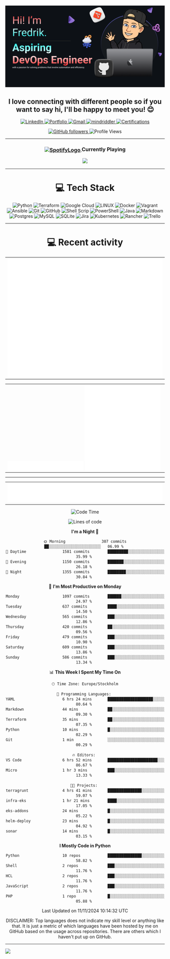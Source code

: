 ![Make your README](assets/banner.png)

<h2 align="center"><b>I love connecting with different people</b> so if you want to say <b>hi, I'll be happy to meet you!</b> 😊</h2>

<p align="center">
  
  <a href="https://linkedin.com/in/fredrik-m/">
    <img src="https://img.shields.io/badge/-LinkedIn-blue?style=for-the-badge&logo=Linkedin&logoColor=white&link=https://linkedin.com/in/fredrik-m/" alt="LinkedIn">
  </a>
  <a href="https://fredrikm.dev">
    <img src="https://img.shields.io/badge/Portfolio-blue?style=for-the-badge&logo=About.me&logoColor=white" alt="Portfolio">
  </a>
  <a href="mailto:fredrikmagnusson3@gmail.com">
    <img src="https://img.shields.io/badge/-fredrikmagnusson3@gmail.com-red?style=for-the-badge&logo=gmail&logoColor=white" alt="Gmail">
  </a>
  <a href="https://discordapp.com/users/225341664787562496">
    <img src="https://img.shields.io/badge/-mindriddler-blue?style=for-the-badge&logo=discord&logoColor=white" alt="mindriddler">
  </a>
  <a href="https://google.accredible.com/profile/fredrikmagnusson/wallet">
    <img src="https://img.shields.io/badge/Certifications-0056D2?style=for-the-badge&logo=Coursera&logoColor=white" alt="Certifications">
  </a>
</p>

<p align="center">
  <a href="https://github.com/mindriddler">
    <img src="https://img.shields.io/github/followers/mindriddler?label=Follow&style=for-the-badge" alt="GitHub followers">
  </a>
  <img src="https://komarev.com/ghpvc/?username=mindriddler&style=for-the-badge" alt="Profile Views">
</p>

<!---
<hr>


<h1 align="center">📜 My Certifications</h1>
<div align="center">
  <a href="">
    <img src="assets/certs/PMLE.png" alt="Professional Machine Learning Engineer" width="150">
  </a>
  <a href="https://google.accredible.com/4f2100ed-4677-404a-9304-4ac4cf8ceca4">
    <img src="assets/certs/PDE.png" alt="Professional Data Engineer" width="150">
  </a>
  <a href="https://google.accredible.com/ea9432e8-e851-4944-b401-30bca59f00fc">
    <img src="assets/certs/PCDATABASEE.png" alt="Professional Cloud Database Engineer" width="150">
  </a>
  <a href="https://google.accredible.com/d8ecb3c2-d742-4c8c-b21e-720e719c3cdb">
    <img src="assets/certs/PGWA.png" alt="Professional Google Workspace Administrator" width="150">
  </a> 
  <a href="https://google.accredible.com/cfc68f46-5d74-495d-aed4-07501dc9c1d6">
    <img src="assets/certs/PCSE.png" alt="Professional Cloud Security Engineer" width="150">
  </a>
  <a href="https://google.accredible.com/7b39b2a0-d978-4dc9-bea1-2f8e7cc3da03">
    <img src="assets/certs/PCNE.png" alt="Professional Cloud Network Engineer" width="150">
  </a>
  <a href="https://google.accredible.com/5ed79c37-3332-442d-8f69-def01a706d1c">
    <img src="assets/certs/PCD.png" alt="Professional Cloud Developer" width="150">
  </a>
  <a href="https://google.accredible.com/422cc724-bc7d-4b33-9e36-3c9abbe3769f">
    <img src="assets/certs/PCDEVOPSE.png" alt="Professional Cloud DevOps Engineer" width="150">
  </a>
  <a href="https://google.accredible.com/41964977-f869-4726-93d0-182e54261d43">
    <img src="assets/certs/PCA.png" alt="Professional Cloud Architect" width="150">
  </a>
  <a href="https://google.accredible.com/64f0fb14-bbff-4162-b770-2b7dd8f1c586">
    <img src="assets/certs/ACE.png" alt="Associate Cloud Engineer" width="150">
  </a>
  <a href="https://www.credential.net/224c4c88-56b6-414c-a2ae-232f117e1506">
    <img src="assets/certs/CDL.png" alt="Cloud Digital Leader" width="150">
  </a>
  <a href="https://www.credly.com/badges/e2eb1846-4eb6-4d2d-ab6c-69b677d0f57e">
    <img src="assets/certs/Terraform.png" alt="Terraform Associate" width="150">
  </a>

  <details>
    <summary style="font-size: larger; font-weight: bold;">To view more details click here 📜</summary>
    
  | Certification                               | Issuer                                                                                                                           | Date of Completion | Date of Expiration | Link                                                                       |
  |---------------------------------------------|----------------------------------------------------------------------------------------------------------------------------------|--------------------|--------------------|----------------------------------------------------------------------------|
  | Professional Machine Learning Engineer      | ![Google Cloud](https://img.shields.io/badge/Google%20Cloud-%234285F4.svg?style=for-the-badge&logo=google-cloud&logoColor=white) | 2024-02-06         | 2026-02-06         | [View]()  |
  | Professional Data Engineer                  | ![Google Cloud](https://img.shields.io/badge/Google%20Cloud-%234285F4.svg?style=for-the-badge&logo=google-cloud&logoColor=white) | 2024-01-29         | 2026-01-29         | [View](https://google.accredible.com/4f2100ed-4677-404a-9304-4ac4cf8ceca4) | 
  | Professional Cloud Database Engineer        | ![Google Cloud](https://img.shields.io/badge/Google%20Cloud-%234285F4.svg?style=for-the-badge&logo=google-cloud&logoColor=white) | 2024-01-15         | 2026-01-15         | [View](https://google.accredible.com/ea9432e8-e851-4944-b401-30bca59f00fc) |
  | Professional Google Workspace Administrator | ![Google Cloud](https://img.shields.io/badge/Google%20Cloud-%234285F4.svg?style=for-the-badge&logo=google-cloud&logoColor=white) | 2024-01-10         | 2026-01-10         | [View](https://google.accredible.com/d8ecb3c2-d742-4c8c-b21e-720e719c3cdb) |
  | Professional Cloud Security Engineer        | ![Google Cloud](https://img.shields.io/badge/Google%20Cloud-%234285F4.svg?style=for-the-badge&logo=google-cloud&logoColor=white) | 2024-01-03         | 2026-01-03         | [View](https://google.accredible.com/cfc68f46-5d74-495d-aed4-07501dc9c1d6) |
  | Professional Cloud Network Engineer         | ![Google Cloud](https://img.shields.io/badge/Google%20Cloud-%234285F4.svg?style=for-the-badge&logo=google-cloud&logoColor=white) | 2023-12-19         | 2025-12-19         | [View](https://google.accredible.com/7b39b2a0-d978-4dc9-bea1-2f8e7cc3da03) | 
  | Professional Cloud Developer                | ![Google Cloud](https://img.shields.io/badge/Google%20Cloud-%234285F4.svg?style=for-the-badge&logo=google-cloud&logoColor=white) | 2023-12-13         | 2025-12-13         | [View](https://google.accredible.com/5ed79c37-3332-442d-8f69-def01a706d1c) |
  | Professional Cloud DevOps Engineer          | ![Google Cloud](https://img.shields.io/badge/Google%20Cloud-%234285F4.svg?style=for-the-badge&logo=google-cloud&logoColor=white) | 2023-12-05         | 2025-12-05         | [View](https://google.accredible.com/422cc724-bc7d-4b33-9e36-3c9abbe3769f) |
  | Professional Cloud Architect                | ![Google Cloud](https://img.shields.io/badge/Google%20Cloud-%234285F4.svg?style=for-the-badge&logo=google-cloud&logoColor=white) | 2023-11-21         | 2025-11-21         | [View](https://google.accredible.com/41964977-f869-4726-93d0-182e54261d43) |
  | Associate Cloud Engineer                    | ![Google Cloud](https://img.shields.io/badge/Google%20Cloud-%234285F4.svg?style=for-the-badge&logo=google-cloud&logoColor=white) | 2023-10-18         | 2026-10-18         | [View](https://google.accredible.com/64f0fb14-bbff-4162-b770-2b7dd8f1c586) |
  | Terraform Associate                         | ![HashiCorp](https://img.shields.io/badge/HashiCorp-black.svg?style=for-the-badge&logo=HashiCorp&logoColor=white)                | 2023-08-01         | 2025-08-01         | [View](https://www.credly.com/badges/e2eb1846-4eb6-4d2d-ab6c-69b677d0f57e) |
  | Cloud Digital Leader                        | ![Google Cloud](https://img.shields.io/badge/Google%20Cloud-%234285F4.svg?style=for-the-badge&logo=google-cloud&logoColor=white) | 2023-12-11         | 2026-12-11         | [View](https://www.credential.net/224c4c88-56b6-414c-a2ae-232f117e1506)    |
  </details>
</div>
--->



<hr>

<div align="center">
    <h3>
        <a href="https://emoji.gg/emoji/SpotifyLogo">
            <img src="https://cdn3.emoji.gg/emojis/SpotifyLogo.png" alt="SpotifyLogo" width="30" style="vertical-align: middle;">
        </a>
        Currently Playing
    </h3>
    <a href="https://open.spotify.com/playlist/62RKQoCghY0ZJ4hK3Tmq9c?si=6a9b1c5833734776">
        <img src="https://spotify-github-profile.vercel.app/api/view?uid=johannahedlund&cover_image=true&theme=natemoo-re&show_offline=true&background_color=121212&interchange=false&bar_color=53b14f&bar_color_cover=false">
    </a>
</div>
<hr>

<h1 align="center">💻 Tech Stack</h1>
<p align="center">
  <img src="https://img.shields.io/badge/python-3670A0?style=for-the-badge&logo=python&logoColor=ffdd54" alt="Python">
  <img src="https://img.shields.io/badge/terraform-%235835CC.svg?style=for-the-badge&logo=terraform&logoColor=white" alt="Terraform">
  <img src="https://img.shields.io/badge/Google%20Cloud-%234285F4.svg?style=for-the-badge&logo=google-cloud&logoColor=white" alt="Google Cloud">
  <img src="https://img.shields.io/badge/Linux-FCC624?style=for-the-badge&logo=linux&logoColor=black" alt="LINUX">
  <img src="https://img.shields.io/badge/docker-%230db7ed.svg?style=for-the-badge&logo=docker&logoColor=white" alt="Docker">
  <img src="https://img.shields.io/badge/vagrant-%231563FF.svg?style=for-the-badge&logo=vagrant&logoColor=white" alt="Vagrant">
  <img src="https://img.shields.io/badge/ansible-%231A1918.svg?style=for-the-badge&logo=ansible&logoColor=white" alt="Ansible">
  <img src="https://img.shields.io/badge/git-%23F05033.svg?style=for-the-badge&logo=git&logoColor=white" alt="Git">
  <img src="https://img.shields.io/badge/github-%23121011.svg?style=for-the-badge&logo=github&logoColor=white" alt="GitHub">
  <img src="https://img.shields.io/badge/shell_script-%23121011.svg?style=for-the-badge&logo=gnu-bash&logoColor=white" alt="Shell Scrip">
  <img src="https://img.shields.io/badge/PowerShell-%235391FE.svg?style=for-the-badge&logo=powershell&logoColor=white" alt="PowerShell">
  <img src="https://img.shields.io/badge/java-%23ED8B00.svg?style=for-the-badge&logo=openjdk&logoColor=white" alt="Java">
  <img src="https://img.shields.io/badge/markdown-%23000000.svg?style=for-the-badge&logo=markdown&logoColor=white" alt="Markdown">    
  <img src="https://img.shields.io/badge/postgres-%23316192.svg?style=for-the-badge&logo=postgresql&logoColor=white" alt="Postgres">
  <img src="https://img.shields.io/badge/mysql-%2300f.svg?style=for-the-badge&logo=mysql&logoColor=white" alt="MySQL">
  <img src="https://img.shields.io/badge/sqlite-%2307405e.svg?style=for-the-badge&logo=sqlite&logoColor=white" alt="SQLite">
  <img src="https://img.shields.io/badge/jira-%230A0FFF.svg?style=for-the-badge&logo=jira&logoColor=white" alt="Jira">
  <img src="https://img.shields.io/badge/kubernetes-%23326ce5.svg?style=for-the-badge&logo=kubernetes&logoColor=white" alt="Kubernetes">
  <img src="https://img.shields.io/badge/rancher-%230075A8.svg?style=for-the-badge&logo=rancher&logoColor=white" alt="Rancher">
  <img src="https://img.shields.io/badge/Trello-%23026AA7.svg?style=for-the-badge&logo=Trello&logoColor=white" alt="Trello">
</p>

<hr>

<h1 align="center">💻 Recent activity</h1>
  <div align="center">
  <!-- <table width="100%">
    <tr>
        <td>
          <img src="assets/metrics.plugin.code.svg">
        </td>
    </tr>
  </table> -->

  <table width="100%">
    <tr>
      <td>
        <!-- <img src="assets/metrics.plugin.leetcode.svg"> -->
        <img src="assets/metrics.svg" width="100%">
      </td>
    </tr>
  </table>
    

<table width="100%">
    <tr>
        <td>
            <img src="assets/metrics.plugin.activity.svg" width="49%">
            <img src="assets/metrics.plugin.stars.svg" width="49%">
        </td>
    </tr>
</table>
<hr>

<!-- <table align="center" width="100%"> -->
<table width="100%">
  <tr>
    <td>
      <!-- <img src="assets/metrics.svg" width="99%"> -->
      <img src="assets/metrics.plugin.code.svg" width="100%">
    </td>
  </tr>
</table>
<!-- <details> 
  <summary><h3>🛢️ Some data</h3></summary>
  <table align="center" width="100%">
    <tr>
      <td>
        <img src="assets/metrics.svg" width="99%">
      </td>
    </tr>
  </table> -->

  <!--START_SECTION:waka-->
![Code Time](http://img.shields.io/badge/Code%20Time-1%2C428%20hrs%2049%20mins-blue)

![Lines of code](https://img.shields.io/badge/From%20Hello%20World%20I%27ve%20Written-5.2%20million%20lines%20of%20code-blue)

**I'm a Night 🦉** 

```text
🌞 Morning                307 commits         ██░░░░░░░░░░░░░░░░░░░░░░░   06.99 % 
🌆 Daytime                1581 commits        █████████░░░░░░░░░░░░░░░░   35.99 % 
🌃 Evening                1150 commits        ███████░░░░░░░░░░░░░░░░░░   26.18 % 
🌙 Night                  1355 commits        ████████░░░░░░░░░░░░░░░░░   30.84 % 
```
📅 **I'm Most Productive on Monday** 

```text
Monday                   1097 commits        ██████░░░░░░░░░░░░░░░░░░░   24.97 % 
Tuesday                  637 commits         ████░░░░░░░░░░░░░░░░░░░░░   14.50 % 
Wednesday                565 commits         ███░░░░░░░░░░░░░░░░░░░░░░   12.86 % 
Thursday                 420 commits         ██░░░░░░░░░░░░░░░░░░░░░░░   09.56 % 
Friday                   479 commits         ███░░░░░░░░░░░░░░░░░░░░░░   10.90 % 
Saturday                 609 commits         ███░░░░░░░░░░░░░░░░░░░░░░   13.86 % 
Sunday                   586 commits         ███░░░░░░░░░░░░░░░░░░░░░░   13.34 % 
```


📊 **This Week I Spent My Time On** 

```text
🕑︎ Time Zone: Europe/Stockholm

💬 Programming Languages: 
YAML                     6 hrs 24 mins       ████████████████████░░░░░   80.64 % 
Markdown                 44 mins             ██░░░░░░░░░░░░░░░░░░░░░░░   09.30 % 
Terraform                35 mins             ██░░░░░░░░░░░░░░░░░░░░░░░   07.35 % 
Python                   10 mins             █░░░░░░░░░░░░░░░░░░░░░░░░   02.29 % 
Git                      1 min               ░░░░░░░░░░░░░░░░░░░░░░░░░   00.29 % 

🔥 Editors: 
VS Code                  6 hrs 52 mins       ██████████████████████░░░   86.67 % 
Micro                    1 hr 3 mins         ███░░░░░░░░░░░░░░░░░░░░░░   13.33 % 

🐱‍💻 Projects: 
terragrunt               4 hrs 41 mins       ███████████████░░░░░░░░░░   59.07 % 
infra-eks                1 hr 21 mins        ████░░░░░░░░░░░░░░░░░░░░░   17.05 % 
eks-addons               24 mins             █░░░░░░░░░░░░░░░░░░░░░░░░   05.22 % 
helm-deploy              23 mins             █░░░░░░░░░░░░░░░░░░░░░░░░   04.92 % 
sonar                    14 mins             █░░░░░░░░░░░░░░░░░░░░░░░░   03.15 % 
```

**I Mostly Code in Python** 

```text
Python                   10 repos            ███████████████░░░░░░░░░░   58.82 % 
Shell                    2 repos             ███░░░░░░░░░░░░░░░░░░░░░░   11.76 % 
HCL                      2 repos             ███░░░░░░░░░░░░░░░░░░░░░░   11.76 % 
JavaScript               2 repos             ███░░░░░░░░░░░░░░░░░░░░░░   11.76 % 
PHP                      1 repo              █░░░░░░░░░░░░░░░░░░░░░░░░   05.88 % 
```




 Last Updated on 11/11/2024 10:14:32 UTC
<!--END_SECTION:waka-->
DISCLAIMER: Top languages does not indicate my skill level or anything like that. It is just a metric of which languages have been hosted by me on GitHub based on the usage across repositories. There are others which I haven't put up on GitHub.
</div>
</details>

---


![](https://hit.yhype.me/github/profile?user_id=112268732)

